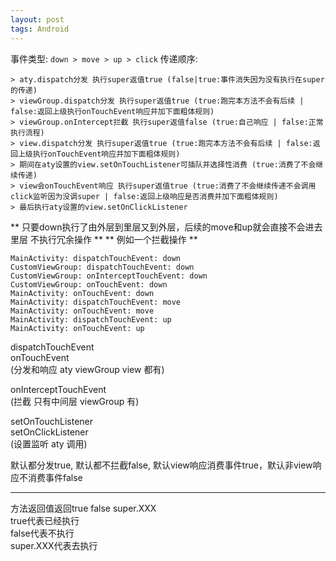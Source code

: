 ```yaml
---
layout: post
tags: Android
---
```


事件类型: `down > move > up > click`
传递顺序: 
```
> aty.dispatch分发 执行super返值true (false|true:事件消失因为没有执行在super的传递)
> viewGroup.dispatch分发 执行super返值true (true:跑完本方法不会有后续 | false:返回上级执行onTouchEvent响应并加下面粗体规则)
> viewGroup.onIntercept拦截 执行super返值false (true:自己响应 | false:正常执行流程)
> view.dispatch分发 执行super返值true (true:跑完本方法不会有后续 | false:返回上级执行onTouchEvent响应并加下面粗体规则)
> 期间在aty设置的view.setOnTouchListener可插队并选择性消费 (true:消费了不会继续传递)
> view会onTouchEvent响应 执行super返值true (true:消费了不会继续传递不会调用click监听因为没调super | false:返回上级响应是否消费并加下面粗体规则)
> 最后执行aty设置的view.setOnClickListener
```

** 只要down执行了由外层到里层又到外层，后续的move和up就会直接不会进去里层 不执行冗余操作 **
** 例如一个拦截操作 **
```
MainActivity: dispatchTouchEvent: down
CustomViewGroup: dispatchTouchEvent: down
CustomViewGroup: onInterceptTouchEvent: down
CustomViewGroup: onTouchEvent: down
MainActivity: onTouchEvent: down
MainActivity: dispatchTouchEvent: move
MainActivity: onTouchEvent: move
MainActivity: dispatchTouchEvent: up
MainActivity: onTouchEvent: up
```

dispatchTouchEvent  
onTouchEvent  
(分发和响应 aty viewGroup view 都有)

onInterceptTouchEvent  
(拦截 只有中间层 viewGroup 有)

setOnTouchListener  
setOnClickListener  
(设置监听 aty 调用)

默认都分发true, 默认都不拦截false, 默认view响应消费事件true，默认非view响应不消费事件false

---

方法返回值返回true false super.XXX  
true代表已经执行  
false代表不执行  
super.XXX代表去执行  

